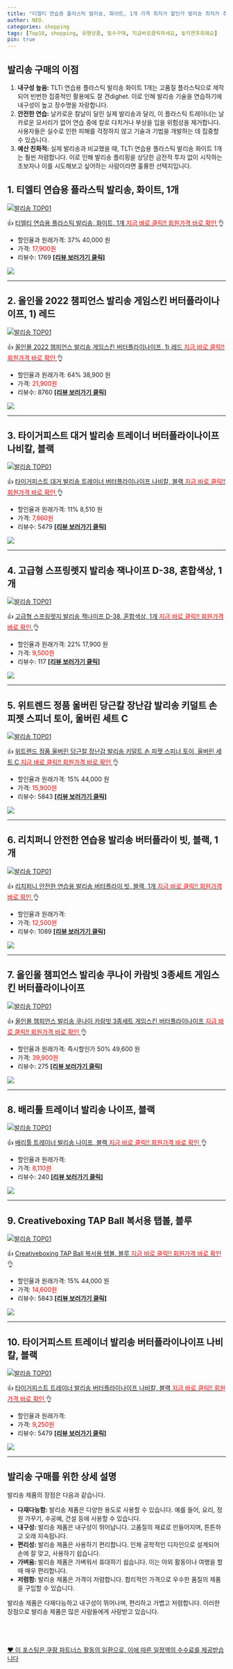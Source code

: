 ```yaml
---
title: "티엘티 연습용 플라스틱 발리송, 화이트, 1개 가격 최저가 할인가 발리송 최저가 추천 제품 비교"
author: NEO.
categories: shopping
tags: [Top10, shopping, 유행상품, 필수구매, 지금바로클릭하세요, 놓치면후회해요]
pin: true
---
```

## 발리송 구매의 이점
1. **내구성 높음:** TLTi 연습용 플라스틱 발리송 화이트 1개는 고품질 플라스틱으로 제작되어 빈번한 집중적인 활용에도 잘 견dighet. 이로 인해 발리송 기술을 연습하기에 내구성이 높고 장수명을 자랑합니다.
2. **안전한 연습:** 날카로운 칼날이 달린 실제 발리송과 달리, 이 플라스틱 트레이너는 날카로운 모서리가 없어 연습 중에 칼로 다치거나 부상을 입을 위험성을 제거합니다. 사용자들은 실수로 인한 피해를 걱정하지 않고 기술과 기법을 개발하는 데 집중할 수 있습니다.
3. **예산 친화적:** 실제 발리송과 비교했을 때, TLTi 연습용 플라스틱 발리송 화이트 1개는 훨씬 저렴합니다. 이로 인해 발리송 플리핑을 상당한 금전적 투자 없이 시작하는 초보자나 이를 시도해보고 싶어하는 사람이라면 훌륭한 선택지입니다.

   

## 1. 티엘티 연습용 플라스틱 발리송, 화이트, 1개

[![발리송 TOP01](https://thumbnail6.coupangcdn.com/thumbnails/remote/490x490ex/image/vendor_inventory/d811/0955077918243de0cd117d36a3b401da6f0b995846ad2b6d22b6be064942.jpg)](https://link.coupang.com/re/AFFSDP?lptag=AF3617701&subid=GithubCoopas&pageKey=7747189282&traceid=V0-153&itemId=20858730390&vendorItemId=87977743963)


👍 [티엘티 연습용 플라스틱 발리송, 화이트, 1개 <font color=red> 지금 바로 클릭!! 회원가격 바로 확인 </font> ](https://link.coupang.com/re/AFFSDP?lptag=AF3617701&subid=GithubCoopas&pageKey=7747189282&traceid=V0-153&itemId=20858730390&vendorItemId=87977743963) 👌 


- 할인율과 원래가격: 37%  40,000   원
- 가격: <span style='color:red'>17,900원</span>
- 리뷰수: 1769  [**[리뷰 보러가기 클릭]**](https://link.coupang.com/re/AFFSDP?lptag=AF3617701&subid=GithubCoopas&pageKey=7747189282&traceid=V0-153&itemId=20858730390&vendorItemId=87977743963)

[![](/discount_price.png)](https://link.coupang.com/re/AFFSDP?lptag=AF3617701&subid=GithubCoopas&pageKey=7747189282&traceid=V0-153&itemId=20858730390&vendorItemId=87977743963)

---


   

## 2. 올인몰 2022 챔피언스 발리송 게임스킨 버터플라이나이프, 1) 레드

[![발리송 TOP01](https://thumbnail8.coupangcdn.com/thumbnails/remote/490x490ex/image/vendor_inventory/74cb/da97d646ac6467a198385d6c1c5cf671aa6cbf8b9c7c2095693d9da303e2.png)](https://link.coupang.com/re/AFFSDP?lptag=AF3617701&subid=GithubCoopas&pageKey=7774333686&traceid=V0-153&itemId=20996845506&vendorItemId=88281385761)


👍 [올인몰 2022 챔피언스 발리송 게임스킨 버터플라이나이프, 1) 레드 <font color=red> 지금 바로 클릭!! 회원가격 바로 확인 </font> ](https://link.coupang.com/re/AFFSDP?lptag=AF3617701&subid=GithubCoopas&pageKey=7774333686&traceid=V0-153&itemId=20996845506&vendorItemId=88281385761) 👌 


- 할인율과 원래가격: 64%  38,900   원
- 가격: <span style='color:red'>21,900원</span>
- 리뷰수: 8760  [**[리뷰 보러가기 클릭]**](https://link.coupang.com/re/AFFSDP?lptag=AF3617701&subid=GithubCoopas&pageKey=7774333686&traceid=V0-153&itemId=20996845506&vendorItemId=88281385761)

[![](/discount_price.png)](https://link.coupang.com/re/AFFSDP?lptag=AF3617701&subid=GithubCoopas&pageKey=7774333686&traceid=V0-153&itemId=20996845506&vendorItemId=88281385761)

---


   

## 3. 타이거피스트 대거 발리송 트레이너 버터플라이나이프 나비칼, 블랙

[![발리송 TOP01](https://thumbnail10.coupangcdn.com/thumbnails/remote/490x490ex/image/vendor_inventory/f256/552766a267540a9bd81e7284df5e6211e0996170cf3bd6cb07565a6ee077.png)](https://link.coupang.com/re/AFFSDP?lptag=AF3617701&subid=GithubCoopas&pageKey=7090298779&traceid=V0-153&itemId=17666662702&vendorItemId=84832083427)


👍 [타이거피스트 대거 발리송 트레이너 버터플라이나이프 나비칼, 블랙 <font color=red> 지금 바로 클릭!! 회원가격 바로 확인 </font> ](https://link.coupang.com/re/AFFSDP?lptag=AF3617701&subid=GithubCoopas&pageKey=7090298779&traceid=V0-153&itemId=17666662702&vendorItemId=84832083427) 👌 


- 할인율과 원래가격: 11%  8,510   원
- 가격: <span style='color:red'>7,660원</span>
- 리뷰수: 5479  [**[리뷰 보러가기 클릭]**](https://link.coupang.com/re/AFFSDP?lptag=AF3617701&subid=GithubCoopas&pageKey=7090298779&traceid=V0-153&itemId=17666662702&vendorItemId=84832083427)

[![](/discount_price.png)](https://link.coupang.com/re/AFFSDP?lptag=AF3617701&subid=GithubCoopas&pageKey=7090298779&traceid=V0-153&itemId=17666662702&vendorItemId=84832083427)

---


   

## 4. 고급형 스프링렛지 발리송 잭나이프 D-38, 혼합색상, 1개

[![발리송 TOP01](https://thumbnail7.coupangcdn.com/thumbnails/remote/490x490ex/image/vendor_inventory/9ff2/22d6cb81ce2ba12dcbc304cbc744f3df703a68c792b0653e0a26a02b520b.jpg)](https://link.coupang.com/re/AFFSDP?lptag=AF3617701&subid=GithubCoopas&pageKey=65709801&traceid=V0-153&itemId=221752035&vendorItemId=3537204373)


👍 [고급형 스프링렛지 발리송 잭나이프 D-38, 혼합색상, 1개 <font color=red> 지금 바로 클릭!! 회원가격 바로 확인 </font> ](https://link.coupang.com/re/AFFSDP?lptag=AF3617701&subid=GithubCoopas&pageKey=65709801&traceid=V0-153&itemId=221752035&vendorItemId=3537204373) 👌 


- 할인율과 원래가격: 22%  17,900   원
- 가격: <span style='color:red'>9,500원</span>
- 리뷰수: 117  [**[리뷰 보러가기 클릭]**](https://link.coupang.com/re/AFFSDP?lptag=AF3617701&subid=GithubCoopas&pageKey=65709801&traceid=V0-153&itemId=221752035&vendorItemId=3537204373)

[![](/discount_price.png)](https://link.coupang.com/re/AFFSDP?lptag=AF3617701&subid=GithubCoopas&pageKey=65709801&traceid=V0-153&itemId=221752035&vendorItemId=3537204373)

---


   

## 5. 위트렌드 정품 울버린 당근칼 장난감 발리송 키덜트 손 피젯 스피너 토이, 울버린 세트 C

[![발리송 TOP01](https://thumbnail8.coupangcdn.com/thumbnails/remote/490x490ex/image/vendor_inventory/24bd/4584ba10a039e3ec581ae6c3542c4c57f7199eadec7926620f4af7544768.jpg)](https://link.coupang.com/re/AFFSDP?lptag=AF3617701&subid=GithubCoopas&pageKey=7826452847&traceid=V0-153&itemId=21273189762&vendorItemId=88333372795)


👍 [위트렌드 정품 울버린 당근칼 장난감 발리송 키덜트 손 피젯 스피너 토이, 울버린 세트 C <font color=red> 지금 바로 클릭!! 회원가격 바로 확인 </font> ](https://link.coupang.com/re/AFFSDP?lptag=AF3617701&subid=GithubCoopas&pageKey=7826452847&traceid=V0-153&itemId=21273189762&vendorItemId=88333372795) 👌 


- 할인율과 원래가격: 15%  44,000   원
- 가격: <span style='color:red'>15,900원</span>
- 리뷰수: 5843  [**[리뷰 보러가기 클릭]**](https://link.coupang.com/re/AFFSDP?lptag=AF3617701&subid=GithubCoopas&pageKey=7826452847&traceid=V0-153&itemId=21273189762&vendorItemId=88333372795)

[![](/discount_price.png)](https://link.coupang.com/re/AFFSDP?lptag=AF3617701&subid=GithubCoopas&pageKey=7826452847&traceid=V0-153&itemId=21273189762&vendorItemId=88333372795)

---


   

## 6. 리치퍼니 안전한 연습용 발리송 버터플라이 빗, 블랙, 1개

[![발리송 TOP01](https://thumbnail7.coupangcdn.com/thumbnails/remote/490x490ex/image/vendor_inventory/deb7/18c21e3a6e335b2cff0fc61f7573674bd40ed5ee834c294495c8668921fd.jpg)](https://link.coupang.com/re/AFFSDP?lptag=AF3617701&subid=GithubCoopas&pageKey=7743001841&traceid=V0-153&itemId=20837120225&vendorItemId=87904896005)


👍 [리치퍼니 안전한 연습용 발리송 버터플라이 빗, 블랙, 1개 <font color=red> 지금 바로 클릭!! 회원가격 바로 확인 </font> ](https://link.coupang.com/re/AFFSDP?lptag=AF3617701&subid=GithubCoopas&pageKey=7743001841&traceid=V0-153&itemId=20837120225&vendorItemId=87904896005) 👌 


- 할인율과 원래가격: 
- 가격: <span style='color:red'>12,500원</span>
- 리뷰수: 1089  [**[리뷰 보러가기 클릭]**](https://link.coupang.com/re/AFFSDP?lptag=AF3617701&subid=GithubCoopas&pageKey=7743001841&traceid=V0-153&itemId=20837120225&vendorItemId=87904896005)

[![](/discount_price.png)](https://link.coupang.com/re/AFFSDP?lptag=AF3617701&subid=GithubCoopas&pageKey=7743001841&traceid=V0-153&itemId=20837120225&vendorItemId=87904896005)

---


   

## 7. 올인몰 챔피언스 발리송 쿠나이 카람빗 3종세트 게임스킨 버터플라이나이프

[![발리송 TOP01](https://thumbnail8.coupangcdn.com/thumbnails/remote/490x490ex/image/vendor_inventory/d07c/6760f18e47afc94e7c3f0b945eb6e9ca4e7c2d61f691e8959014680603b6.png)](https://link.coupang.com/re/AFFSDP?lptag=AF3617701&subid=GithubCoopas&pageKey=7790676664&traceid=V0-153&itemId=21076847419&vendorItemId=88279589940)


👍 [올인몰 챔피언스 발리송 쿠나이 카람빗 3종세트 게임스킨 버터플라이나이프 <font color=red> 지금 바로 클릭!! 회원가격 바로 확인 </font> ](https://link.coupang.com/re/AFFSDP?lptag=AF3617701&subid=GithubCoopas&pageKey=7790676664&traceid=V0-153&itemId=21076847419&vendorItemId=88279589940) 👌 


- 할인율과 원래가격: 즉시할인가 50%  49,600   원
- 가격: <span style='color:red'>39,900원</span>
- 리뷰수: 275  [**[리뷰 보러가기 클릭]**](https://link.coupang.com/re/AFFSDP?lptag=AF3617701&subid=GithubCoopas&pageKey=7790676664&traceid=V0-153&itemId=21076847419&vendorItemId=88279589940)

[![](/discount_price.png)](https://link.coupang.com/re/AFFSDP?lptag=AF3617701&subid=GithubCoopas&pageKey=7790676664&traceid=V0-153&itemId=21076847419&vendorItemId=88279589940)

---


   

## 8. 배리툴 트레이너 발리송 나이프, 블랙

[![발리송 TOP01](https://thumbnail10.coupangcdn.com/thumbnails/remote/490x490ex/image/rs_quotation_api/dat2bsm7/807f6a69667847d79f8694ea62e19dde.png)](https://link.coupang.com/re/AFFSDP?lptag=AF3617701&subid=GithubCoopas&pageKey=7258412138&traceid=V0-153&itemId=18481308083&vendorItemId=85621091971)


👍 [배리툴 트레이너 발리송 나이프, 블랙 <font color=red> 지금 바로 클릭!! 회원가격 바로 확인 </font> ](https://link.coupang.com/re/AFFSDP?lptag=AF3617701&subid=GithubCoopas&pageKey=7258412138&traceid=V0-153&itemId=18481308083&vendorItemId=85621091971) 👌 


- 할인율과 원래가격: 
- 가격: <span style='color:red'>8,110원</span>
- 리뷰수: 240  [**[리뷰 보러가기 클릭]**](https://link.coupang.com/re/AFFSDP?lptag=AF3617701&subid=GithubCoopas&pageKey=7258412138&traceid=V0-153&itemId=18481308083&vendorItemId=85621091971)

[![](/discount_price.png)](https://link.coupang.com/re/AFFSDP?lptag=AF3617701&subid=GithubCoopas&pageKey=7258412138&traceid=V0-153&itemId=18481308083&vendorItemId=85621091971)

---


   

## 9. Creativeboxing TAP Ball 복서용 탭볼, 블루

[![발리송 TOP01](https://thumbnail7.coupangcdn.com/thumbnails/remote/490x490ex/image/product/image/vendoritem/2018/07/31/3388394537/fa8c9433-419c-4621-8a97-600eacd90e2b.JPG)](https://link.coupang.com/re/AFFSDP?lptag=AF3617701&subid=GithubCoopas&pageKey=46127506&traceid=V0-153&itemId=164155355&vendorItemId=3388394537)


👍 [Creativeboxing TAP Ball 복서용 탭볼, 블루 <font color=red> 지금 바로 클릭!! 회원가격 바로 확인 </font> ](https://link.coupang.com/re/AFFSDP?lptag=AF3617701&subid=GithubCoopas&pageKey=46127506&traceid=V0-153&itemId=164155355&vendorItemId=3388394537) 👌 


- 할인율과 원래가격: 15%  44,000   원
- 가격: <span style='color:red'>14,600원</span>
- 리뷰수: 5843  [**[리뷰 보러가기 클릭]**](https://link.coupang.com/re/AFFSDP?lptag=AF3617701&subid=GithubCoopas&pageKey=46127506&traceid=V0-153&itemId=164155355&vendorItemId=3388394537)

[![](/discount_price.png)](https://link.coupang.com/re/AFFSDP?lptag=AF3617701&subid=GithubCoopas&pageKey=46127506&traceid=V0-153&itemId=164155355&vendorItemId=3388394537)

---


   

## 10. 타이거피스트 트레이너 발리송 버터플라이나이프 나비칼, 블랙

[![발리송 TOP01](https://thumbnail8.coupangcdn.com/thumbnails/remote/490x490ex/image/vendor_inventory/3e89/11aeb4c8f73b49feb15b2c923f808fa3da5df308ffcb1a31cf92d5db475e.png)](https://link.coupang.com/re/AFFSDP?lptag=AF3617701&subid=GithubCoopas&pageKey=7090627925&traceid=V0-153&itemId=17668516837&vendorItemId=84833924011)


👍 [타이거피스트 트레이너 발리송 버터플라이나이프 나비칼, 블랙 <font color=red> 지금 바로 클릭!! 회원가격 바로 확인 </font> ](https://link.coupang.com/re/AFFSDP?lptag=AF3617701&subid=GithubCoopas&pageKey=7090627925&traceid=V0-153&itemId=17668516837&vendorItemId=84833924011) 👌 


- 할인율과 원래가격: 
- 가격: <span style='color:red'>9,250원</span>
- 리뷰수: 5479  [**[리뷰 보러가기 클릭]**](https://link.coupang.com/re/AFFSDP?lptag=AF3617701&subid=GithubCoopas&pageKey=7090627925&traceid=V0-153&itemId=17668516837&vendorItemId=84833924011)

[![](/discount_price.png)](https://link.coupang.com/re/AFFSDP?lptag=AF3617701&subid=GithubCoopas&pageKey=7090627925&traceid=V0-153&itemId=17668516837&vendorItemId=84833924011)

---
## 발리송 구매를 위한 상세 설명
발리송 제품의 장점은 다음과 같습니다.

* **다재다능함:** 발리송 제품은 다양한 용도로 사용할 수 있습니다. 예를 들어, 요리, 정원 가꾸기, 수공예, 건설 등에 사용할 수 있습니다.
* **내구성:** 발리송 제품은 내구성이 뛰어납니다. 고품질의 재료로 만들어지며, 튼튼하고 오래 지속됩니다.
* **편리성:** 발리송 제품은 사용하기 편리합니다. 인체 공학적인 디자인으로 설계되어 손에 잘 맞고, 사용하기 쉽습니다.
* **가벼움:** 발리송 제품은 가벼워서 휴대하기 쉽습니다. 이는 야외 활동이나 여행을 할 때 매우 편리합니다.
* **저렴함:** 발리송 제품은 가격이 저렴합니다. 합리적인 가격으로 우수한 품질의 제품을 구입할 수 있습니다.

발리송 제품은 다재다능하고 내구성이 뛰어나며, 편리하고 가볍고 저렴합니다. 이러한 장점으로 발리송 제품은 많은 사람들에게 사랑받고 있습니다.<br><br><br><br><br> [ ❤  이 포스팅은 쿠팡 파트너스 활동의 일환으로, 이에 따른 일정액의 수수료를 제공받습니다](https://link.coupang.com/a/bcEFyh)